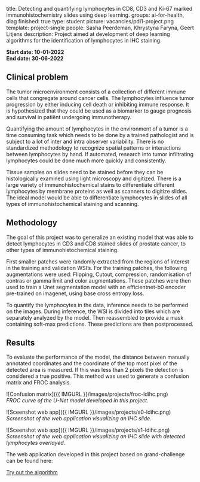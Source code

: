 title: Detecting and quantifying lymphocytes in CD8, CD3 and Ki-67 marked immunohistochemistry slides using deep learning.
groups: ai-for-health, diag
finished: true
type: student
picture: vacancies/pdl1-project.png
template: project-single
people: Sasha Peerdeman, Khrystyna Faryna, Geert Litjens
description: Project aimed at development of deep learning algorithms for the identification of lymphocytes in IHC staining.

**Start date: 10-01-2022** <br>
**End date: 30-06-2022**




## Clinical problem
The tumor microenvironment consists of a collection of different immune cells that congregate around cancer cells. The lymphocytes influence tumor progression by either inducing cell death or inhibiting immune response. It is hypothesized that they could be used as a biomarker to gauge prognosis and survival in patiënt undergoing immunotherapy.

Quantifying the amount of lymphocytes in the environment of a tumor is a time consuming task which needs to be done by a trained pathologist and is subject to a lot of inter and intra observer variability. There is no standardized methodology to recognize spatial patterns or interactions between lymphocytes by hand. If automated, research into tumor infiltrating lymphocytes could be done much more quickly and consistently.

Tissue samples on slides need to be stained before they can be histologically examined using light microscopy and digitized. There is a large variety of immunohistochemical stains to differentiate different lymphocytes by membrane proteins as well as scanners to digitize slides. The ideal model would be able to differentiate lymphocytes in slides of all types of immunohistochemical staining and scanning.

## Methodology
The goal of this project was to generalize an existing model that was able to detect lymphocytes in CD3 and CD8 stained slides of prostate cancer, to other types of immunohistochemical staining.

First smaller patches were randomly extracted from the regions of interest in the training and validation WSI’s. For the training patches, the following augmentations were used: Flipping, Cutout, compression, randomisation of contras or gamma limit and color augmentations. These patches were then used to train a Unet segmentation model with an efficientnet-b0 encoder pre-trained on imagenet, using base cross entropy loss.

To quantify the lymphocytes in the data, inference needs to be performed on the images. During inference, the WSI is divided into tiles which are separately analyzed by the model. Then reassembled to provide a mask containing soft-max predictions. These predictions are then postprocessed.


## Results
To evaluate the performance of the model, the distance between manually annotated coordinates and the coordinate of the top most pixel of the detected area is measured. If this was less than 2 pixels the detection is considered a true positive. This method was used to generate a confusion matrix and FROC analysis.


![Confusion matrix]({{ IMGURL }}/images/projects/froc-ldihc.png)<br>
*FROC curve of the U-Net model developed in this project.*


![Sceenshot web app]({{ IMGURL }}/images/projects/s0-ldihc.png)<br>
*Screenshot of the web application visualizing an IHC slide.*

![Sceenshot web app]({{ IMGURL }}/images/projects/s1-ldihc.png)<br>
*Screenshot of the web application visualizing an IHC slide with detected lymphocytes overlayed.*


The web application developed in this project based on grand-challenge can be found here:



<a href="https://grand-challenge.org/algorithms/lymphocytes-detection-in-immunohistochemistry/" class="btn btn-primary btn-lg my-3">Try out the algorithm</a>

